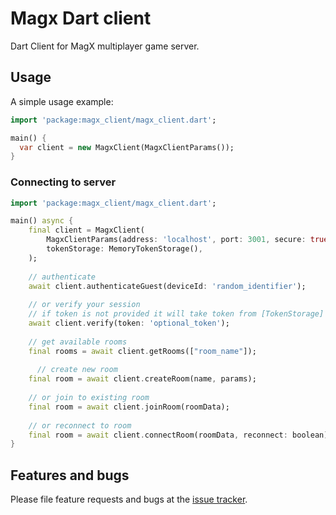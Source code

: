 # Magx Dart client

Dart Client for MagX multiplayer game server.

## Usage

A simple usage example:

```dart
import 'package:magx_client/magx_client.dart';

main() {
  var client = new MagxClient(MagxClientParams());
}
```

### Connecting to server

```dart
import 'package:magx_client/magx_client.dart';

main() async {
    final client = MagxClient(
        MagxClientParams(address: 'localhost', port: 3001, secure: true),
        tokenStorage: MemoryTokenStorage(),
    );
    
    // authenticate
    await client.authenticateGuest(deviceId: 'random_identifier');
    
    // or verify your session
    // if token is not provided it will take token from [TokenStorage]
    await client.verify(token: 'optional_token');
    
    // get available rooms
    final rooms = await client.getRooms(["room_name"]);
    
      // create new room
    final room = await client.createRoom(name, params);
    
    // or join to existing room
    final room = await client.joinRoom(roomData);
    
    // or reconnect to room
    final room = await client.connectRoom(roomData, reconnect: boolean);
}
```

## Features and bugs

Please file feature requests and bugs at the [issue tracker][tracker].

[tracker]: http://example.com/issues/replaceme
